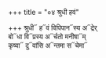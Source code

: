 +++
title = "०४ श्रुधी हवं"

+++
श्रुधी᳓ ह᳓वं विपिपान᳓स्य अ᳓द्रेर्  
बो᳓धा वि᳓प्रस्य अ᳓र्चतो मनीषा᳓म्  
कृष्वा᳓ दु᳓वांसि अ᳓न्तमा स᳓चेमा᳓